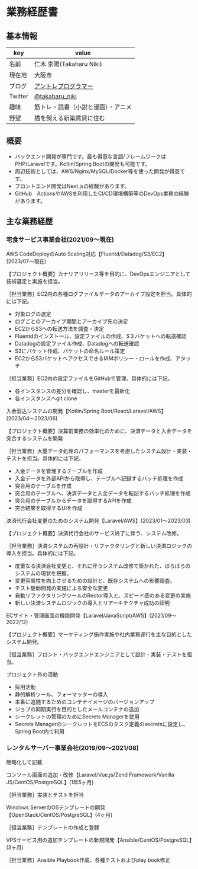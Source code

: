 # 業務経歴書

## 基本情報

|key|value|
|----|----|
|名前|仁木 崇陽(Takaharu Niki)|
|現在地|大阪市|
|ブログ|[アントレプログラマー](https://entreprogrammer.jp/)
|Twitter|[@takaharu_niki](https://twitter.com/takaharu_niki)|
|趣味|筋トレ・読書（小説と漫画）・アニメ|
|野望|猫を飼える新築賃貸に住む|

## 概要

- バックエンド開発が専門です。最も得意な言語/フレームワークはPHP/Laravelです。Kotlin/Spring Bootの開発も可能です。
- 周辺技術としては、AWS/Nginx/MySQL/Docker等を使った開発が得意です。
- フロントエンド開発はNext.jsの経験があります。
- GitHub　ActionsやAWSを利用したCI/CD環境構築等のDevOps業務の経験があります。

## 主な業務経歴

### 宅食サービス事業会社(2021/09〜現在)

AWS CodeDeployのAuto Scaling対応【Fluentd/Datadog/S3/EC2】(2023/07〜現在)

【プロジェクト概要】カナリアリリース等を目的に、DevOpsエンジニアとして技術選定と実施を担当。

［担当業務］EC2内の各種ログファイルデータのアーカイブ設定を担当。具体的には下記。
- 対象ログの選定
- ログごとのアーカイブ期間とアーカイブ先の決定
- EC2からS3への転送方法を調査・決定
- Fluentdのインストール、設定ファイルの作成、S３バケットへの転送確認
- Datadogの設定ファイル作成、Datadogへの転送確認
- S3にバケット作成、バケットの命名ルール策定
- EC2からS3バケットへアクセスできるIAMポリシー・ロールを作成、アタッチ

［担当業務］EC2内の設定ファイルをGitHubで管理。具体的には下記。
- 各インスタンスの差分を確認し、masterを最新化
- 各インスタンスへgit clone

<!---

［担当業務］VPC設計

［担当業務］NAT　gatewaysの導入

［担当業務］CodeDeployの導入

［担当業務］CodeDeployの導入

［担当業務］AMIの導入

--->

入金消込システムの開発【Kotlin/Spring Boot/React/Laravel/AWS】(2023/04〜2023/06)

【プロジェクト概要】決算前業務の効率化のために、決済データと入金データを突合するシステムを開発

［担当業務］大量データ処理のパフォーマンスを考慮したシステム設計・実装・テストを担当。具体的には下記。
- 入金データを管理するテーブルを作成
- 入金データを外部APIから取得し、テーブルへ記録するバッチ処理を作成
- 突合用のテーブルを作成
- 突合用のテーブルへ、決済データと入金データを転記するバッチ処理を作成
- 突合用のテーブルからデータを取得するAPIを作成
- 突合結果を取得するUIを作成

決済代行会社変更のためのシステム開発【Laravel/AWS】(2023/01〜2023/03)

【プロジェクト概要】決済代行会社のサービス終了に伴う、システム改修。

［担当業務］決済システムの再設計・リファクタリングと新しい決済ロジックの導入を担当。具体的には下記。
- 度重なる決済会社変更と、それに伴うシステム改修で築かれた、ぼろぼろのシステムの現状を把握。
- 変更容易性を向上させるための設計と、既存システムへの影響調査。
- テスト駆動開発の実施による安全な変更
- 自動リファクタリングツールのRector導入と、スピード感のある変更の実施
- 新しい決済システムロジックの導入とリアーキテクチャ成功の証明

ECサイト・管理画面の機能開発【Laravel/JavaScript/AWS】(2021/09〜2022/12)

【プロジェクト概要】マーケティング施作実施や社内業務遂行を主な目的としたシステム開発。

［担当業務］フロント・バックエンドエンジニアとして設計・実装・テストを担当。

プロジェクト外の活動
- 採用活動
- 静的解析ツール、フォーマッターの導入
- 本番に追随するためのコンテナイメージのバージョンアップ
- ジョブの同期実行を目的としたメールコンテナの追加
- シークレットの管理のためにSecrets Managerを使用
- Secrets ManagerのシークレットをECSのタスク定義のsecretsに設定し、Spring Boot内で利用

### レンタルサーバー事業会社(2019/09〜2021/08)

簡略化して記載

コンソール画面の追加・改修【Laravel/Vue.js/Zend Framework/Vanilla JS/CentOS/PostgreSQL】(1年5ヶ月)

［担当業務］実装とテストを担当

Windows ServerのOSテンプレートの開発　【OpenStack/CentOS/PostgreSQL】(4ヶ月)

［担当業務］テンプレートの作成と登録

VPSサービス用の追加テンプレートの新規開発【Ansible/CentOS/PostgreSQL】(3ヶ月)

［担当業務］Ansible Playbook作成、各種テストおよびplay book修正

